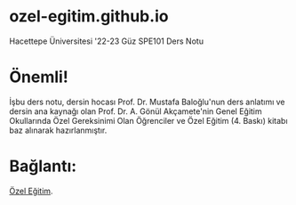 # ozel-egitim.github.io
Hacettepe Üniversitesi '22-23 Güz SPE101 Ders Notu

# Önemli!
İşbu ders notu, dersin hocası Prof. Dr. Mustafa Baloğlu'nun ders anlatımı ve dersin ana kaynağı olan Prof. Dr. A. Gönül Akçamete'nin Genel Eğitim Okullarında Özel Gereksinimi Olan Öğrenciler ve Özel Eğitim (4. Baskı) kitabı baz alınarak hazırlanmıştır.

# Bağlantı:
[Özel Eğitim](saylamgorkem.github.io/ozel-egitim.github.io). 
